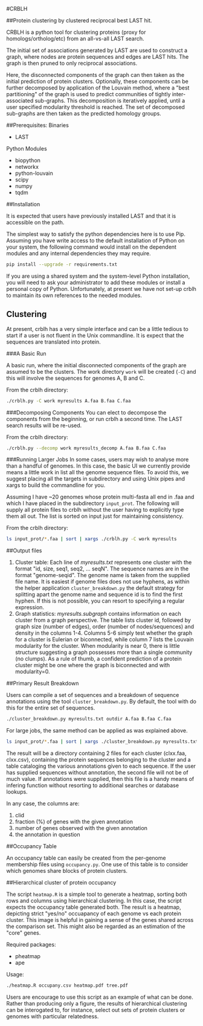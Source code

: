 #CRBLH

##Protein clustering by clustered reciprocal best LAST hit.

CRBLH is a python tool for clustering proteins (proxy for homologs/ortholog/etc) from an all-vs-all LAST search.

The initial set of associations generated by LAST are used to construct a graph, where nodes are protein sequences and edges are LAST hits. The graph is then pruned to only reciprocal associations.

Here, the disconnected components of the graph can then taken as the initial prediction of protein clusters. Optionally, these components can be further decomposed by application of the Louvain method, where a "best partitioning" of the graph is used to predict communities of tightly inter-associated sub-graphs. This decomposition is iteratively applied, until a user specified modularity threshold is reached. The set of decomposed sub-graphs are then taken as the predicted homology groups.

##Prerequisites:
Binaries
- LAST

Python Modules
- biopython
- networkx
- python-louvain
- scipy
- numpy
- tqdm 

##Installation

It is expected that users have previously installed LAST and that it is accessible on the path.

The simplest way to satisfy the python dependencies here is to use Pip. Assuming you have write access to the default installation of Python on your system, the following command would install on the dependent modules and any internal dependencies they may require.

```bash
pip install --upgrade -r requirements.txt
```

If you are using a shared system and the system-level Python installation, you will need to ask your administrator to add these modules or install a personal copy of Python. Unfortunately, at present we have not set-up crblh to maintain its own references to the needed modules.

## Clustering

At present, crblh has a very simple interface and can be a little tedious to start if a user is not fluent in the Unix commandline. It is expect that the sequences are translated into protein.

###A Basic Run

A basic run, where the initial disconnected components of the graph are assumed to be the clusters. The work directory ```work``` will be created (```-C```) and this will involve the sequences for genomes A, B and C.

From the crblh directory:
```bash
./crblh.py -C work myresults A.faa B.faa C.faa
```

###Decomposing Components
You can elect to decompose the components from the beginning, or run crblh a second time. The LAST search results will be re-used.

From the crblh directory:
```bash
./crblh.py --decomp work myresults_decomp A.faa B.faa C.faa
```

###Running Larger Jobs
In some cases, users may wish to analyse more than a handful of genomes. In this case, the basic UI we currently provide means a little work in list all the genome sequence files. To avoid this, we suggest placing all the targets in subdirectory and using Unix pipes and xargs to build the commandline for you.

Assuming I have ~20 genomes whose protein multi-fasta all end in .faa and which I have placed in the subdirectory ```input_prot```. The following will supply all protein files to crblh without the user having to explicitly type them all out. The list is sorted on input just for maintaining consistency.

From the crblh directory:
```bash
ls input_prot/*.faa | sort | xargs ./crblh.py -C work myresults
```

##Output files

  1. Cluster table: Each line of *myresults.txt* represents one cluster with the format "id, size, seq1, seq2, ... seqN". The sequence names are in the format "genome-seqid". The genome name is taken from the supplied file name. It is easiest if genome files does not use hyphens, as within the helper application ```cluster_breakdown.py``` the default strategy for splitting apart the genome name and sequence id is to find the first hyphen. If this is not possible, you can resort to specifying a regular expression.
  2. Graph statistics: *myresults.subgraph* contains information on each cluster from a graph perspective. The table lists cluster id, followed by graph size (number of edges), order (number of nodes/sequences) and density in the columns 1-4. Columns 5-6 simply test whether the graph for a cluster is Eulerian or biconnected, while column 7 lists the Louvain modularity for the cluster. When modularity is near 0, there is little structure suggesting a graph possesses more than a single community (no clumps). As a rule of thumb, a confident prediction of a protein cluster might be one where the graph is biconnected and with modularity=0.

##Primary Result Breakdown

Users can compile a set of sequences and a breakdown of sequence annotations using the tool ```cluster_breakdown.py```. By default, the tool with do this for the entire set of sequences. 

```bash
./cluster_breakdown.py myresults.txt outdir A.faa B.faa C.faa 
```

For large jobs, the same method can be applied as was explained above.

```bash
ls input_prot/*.faa | sort | xargs ./cluster_breakdown.py myresults.txt outdir
```

The result will be a directory containing 2 files for each cluster (clxx.faa, clxx.csv), containing the protein sequences belonging to the cluster and a table cataloging the various annotations given to each sequence. If the user has supplied sequences without annotation, the second file will not be of much value. If annotations were supplied, then this file is a handy means of infering function without resorting to additional searches or database lookups.

In any case, the columns are: 
  1. clid
  2. fraction (%) of genes with the given annotation
  3. number of genes observed with the given annotation
  4. the annotation in question

##Occupancy Table

An occupancy table can easily be created from the per-genome membership files using ```occupancy.py```. One use of this table is to consider which genomes share blocks of protein clusters.

##Hierarchical cluster of protein occupancy

The script ```heatmap.R``` is a simple tool to generate a heatmap, sorting both rows and columns using hierarchical clustering. In this case, the script expects the occupancy table generated both. The result is a heatmap, depicting strict "yes/no" occuapancy of each genome vs each protein cluster. This image is helpful in gaining a sense of the genes shared across the comparison set. This might also be regarded as an estimation of the "core" genes.

Required packages:
- pheatmap
- ape

Usage:
```bash
./heatmap.R occupany.csv heatmap.pdf tree.pdf
```

Users are encourage to use this script as an example of what can be done. Rather than producing only a figure, the results of hierarchical clustering can be interogated to, for instance, select out sets of protein clusters or genomes with particular relatedness.


